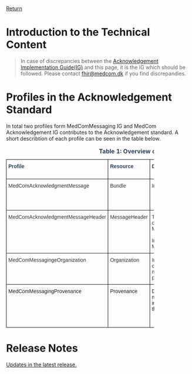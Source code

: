 [Return](../../index.md)
# Introduction to the Technical Content

> In case of discrepancies between the  <a href="https://build.fhir.org/ig/medcomdk/dk-medcom-acknowledgement/" target="_blank">Acknowledgement Implementation Guide(IG)</a> and this page, it is the IG which should be followed. Please contact <fhir@medcom.dk> if you find discrepandies.


# Profiles in the Acknowledgement Standard
In total two profiles form MedComMessaging IG and MedCom Acknowledgement IG contributes to the Acknowledgement standard. A short describtion of each profile can be seen in the table below. 
<style type="text/css">
.tg  {border-collapse:collapse;border-spacing:0;max-width:80%}
.tg td{border-color:black;border-style:solid;border-width:1px;font-family:Arial, sans-serif;font-size:14px;
  overflow:hidden;padding:10px 5px;word-break:normal;}
.tg th{border-color:black;border-style:solid;border-width:1px;font-family:Arial, sans-serif;font-size:14px;
  font-weight:normal;overflow:hidden;padding:10px 5px;word-break:normal;}
.tg .tg-ztr9{border-color:#000000;color:#2c415c;font-weight:bold;text-align:left;vertical-align:top}
.tg .tg-on52{border-color:#000000;color:#333333;text-align:left;vertical-align:top}
.tg .tg-73oq{border-color:#000000;text-align:left;vertical-align:top}
</style>
<table class="tg" style="undefined;table-layout: fixed; width: 1256px">
<caption style="color:#2c415c; font-weight:bold; text-align:center"> Table 1: Overview of the profiles in Acknowledgement standard</caption>
<colgroup>
<col style="width: 277px">
<col style="width: 114px">
<col style="width: 430px">
<col style="width: 232px">
<col style="width: 203px">
</colgroup>
<thead>
  <tr>
    <th class="tg-ztr9">Profile</th>
    <th class="tg-ztr9">Resource</th>
    <th class="tg-ztr9">Description</th>
    <th class="tg-ztr9">MustSupportelements</th>
    <th class="tg-ztr9">Implementation Guide Orgin </th>
  </tr>
</thead>
<tbody>
  <tr>
    <td class="tg-on52">MedComAcknowledgmentMessage</td>
    <td class="tg-on52">Bundle</td>
    <td class="tg-on52">Inherits from MedComMessagingMessage</td>
    <td class="tg-on52">Message Id<br>Timestrap<br>Reference to all included profiles</td>
    <td class="tg-on52">MedComAcknowledgment</td>
  </tr>
  <tr>
    <td class="tg-on52">MedComAcknowledgmentMessageHeader</td>
    <td class="tg-on52">MessageHeader</td>
    <td class="tg-on52">The header of a message that shall be of&nbsp;&nbsp;the type MedComAcknowledgmentMessageHeader. <br><br>Inherits from MedComMessagingMessageHeader</td>
    <td class="tg-on52">MessagHeader id<br>Narrative text<br>Type of message<br>Sender Organization<br>Receiver Organization<br><br></td>
    <td class="tg-on52">MedComAcknowledgment</td>
  </tr>
  <tr>
    <td class="tg-on52">MedComMessagingeOrganization</td>
    <td class="tg-on52">Organization</td>
    <td class="tg-on52">Information useful to identify an organization. In a Acknowledgement message it is used to describe the service provider organization <br></td>
    <td class="tg-on52">Identifier (SOR-id)<br>Identifier (EAN/GLN-id)<br>Name</td>
    <td class="tg-on52">MedComMessaging</td>
  </tr>
  <tr>
    <td class="tg-73oq">MedComMessagingProvenance</td>
    <td class="tg-73oq">Provenance</td>
    <td class="tg-73oq">Describes the activity and history of a message. It<br>includes a reference to the target which is the MedComMessageHeader. </td>
    <td class="tg-73oq">Target<br>Timestamps<br>Activity<br>Actors<br>Reference to the previous message</td>
    <td class="tg-73oq">MedComMessaging</td>
  </tr>
</tbody>
</table>

# Release Notes
[Updates in the latest release.](../../ReleaseNoteTechSpec.md)
